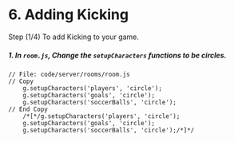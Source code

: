 # 6. Adding Kicking

Step (1/4) To add Kicking to your game. 

##### 1. In `room.js`, Change the `setupCharacters` functions to be circles.

```
// File: code/server/rooms/room.js
// Copy 
	g.setupCharacters('players', 'circle');
	g.setupCharacters('goals', 'circle');
	g.setupCharacters('soccerBalls', 'circle');
// End Copy
	/*[*/g.setupCharacters('players', 'circle');
	g.setupCharacters('goals', 'circle');
	g.setupCharacters('soccerBalls', 'circle');/*]*/
```